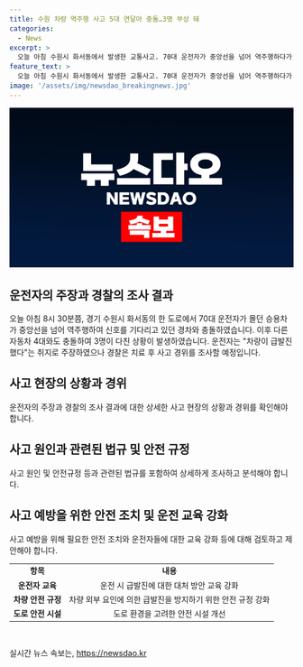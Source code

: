 ```yaml
---
title: 수원 차량 역주행 사고 5대 연달아 충돌…3명 부상 돼
categories:
  - News
excerpt: >
  오늘 아침 수원시 화서동에서 발생한 교통사고. 70대 운전자가 중앙선을 넘어 역주행하다가 경차와 충돌, 이어서 4대와도 충돌했다. 3명이 다쳤고, 운전자는 급발진 주장. 경찰은 치료 후 사고 경위 조사 예정.
feature_text: >
  오늘 아침 수원시 화서동에서 발생한 교통사고. 70대 운전자가 중앙선을 넘어 역주행하다가 경차와 충돌, 이어서 4대와도 충돌했다. 3명이 다쳤고, 운전자는 급발진 주장. 경찰은 치료 후 사고 경위 조사 예정.
image: '/assets/img/newsdao_breakingnews.jpg'
---
```


<p><img src="/assets/img/newsdao_breakingnews.jpg" alt="ranknews 속보" /></p>

<h2 data-ke-size="size26">운전자의 주장과 경찰의 조사 결과</h2>

<p data-ke-size="size16">오늘 아침 8시 30분쯤, 경기 수원시 화서동의 한 도로에서 70대 운전자가 몰던 승용차가 중앙선을 넘어 역주행하여 신호를 기다리고 있던 경차와 충돌하였습니다. 이후 다른 자동차 4대와도 충돌하여 3명이 다친 상황이 발생하였습니다. 운전자는 "차량이 급발진했다"는 취지로 주장하였으나 경찰은 치료 후 사고 경위를 조사할 예정입니다.</p>

<h2 data-ke-size="size26">사고 현장의 상황과 경위</h2>

<p data-ke-size="size16">운전자의 주장과 경찰의 조사 결과에 대한 상세한 사고 현장의 상황과 경위를 확인해야 합니다.</p>

<h2 data-ke-size="size26">사고 원인과 관련된 법규 및 안전 규정</h2>

<p data-ke-size="size16">사고 원인 및 안전규정 등과 관련된 법규를 포함하여 상세하게 조사하고 분석해야 합니다.</p>

<h2 data-ke-size="size26">사고 예방을 위한 안전 조치 및 운전 교육 강화</h2>

<p data-ke-size="size16">사고 예방을 위해 필요한 안전 조치와 운전자들에 대한 교육 강화 등에 대해 검토하고 제안해야 합니다.</p>

<table>
<tbody>
<tr>
<td style="text-align: center; height: 17px;"><b>항목</b></td>
<td style="text-align: center; height: 17px;"><b>내용</b></td>
</tr>
<tr>
<td style="text-align: center; height: 17px;"><b>운전자 교육</b></td>
<td style="text-align: center; height: 17px;">운전 시 급발진에 대한 대처 방안 교육 강화</td>
</tr>
<tr>
<td style="text-align: center; height: 17px;"><b>차량 안전 규정</b></td>
<td style="text-align: center; height: 17px;">차량 외부 요인에 의한 급발진을 방지하기 위한 안전 규정 강화</td>
</tr>
<tr>
<td style="text-align: center; height: 17px;"><b>도로 안전 시설</b></td>
<td style="text-align: center; height: 17px;">도로 환경을 고려한 안전 시설 개선</td>
</tr>
</tbody>
</table>

<p data-ke-size="size16">&nbsp;</p>
실시간 뉴스 속보는, <a href="https://newsdao.kr" rel="dofollow">https://newsdao.kr</a>


